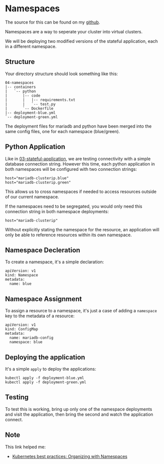 # Namespaces

The source for this can be found on my [github](https://github.com/mrmcshane/k8s-training/tree/master/04-namespaces).

Namespaces are a way to seperate your cluster into virtual clusters.

We will be deploying two modified versions of the stateful application, each in a different namespace.


## Structure

Your directory structure should look something like this:
```
04-namespaces
|-- containers
|   `-- python
|       |-- code
|       |   |-- requirements.txt
|       |   `-- test.py
|       `-- Dockerfile
|-- deployment-blue.yml
`-- deployment-green.yml
```
The deployment files for mariadb and python have been merged into the same config files, one for each namespace (blue/green).


## Python Application


Like in [03-stateful-application](https://github.com/mrmcshane/k8s-training/tree/master/03-stateful-application), we are testing connectivity with a simple database connection string. However this time, each python application in both namespaces will be configured with two connection strings:
```
host="mariadb-clusterip.blue"
host="mariadb-clusterip.green"
```

This allows us to cross namespaces if needed to access resources outside of our current namespace.

If the namespaces need to be segregated, you would only need this connection string in both namespace deployments:
```
host="mariadb-clusterip"
```
Without explicitly stating the namespace for the resource, an application will only be able to reference resources within its own namespace.

## Namespace Decleration

To create a namespace, it's a simple declaration:
```
apiVersion: v1
kind: Namespace
metadata:
  name: blue
```
## Namespace Assignment

To assign a resource to a namespace, it's just a case of adding a `namespace` key to the metadata of a resource:
```
apiVersion: v1
kind: ConfigMap
metadata:
  name: mariadb-config
  namespace: blue
```

## Deploying the application

It's a simple `apply` to deploy the applications:
```
kubectl apply -f deployment-blue.yml
kubectl apply -f deployment-green.yml
```

## Testing

To test this is working, bring up only one of the namespace deployments and visit the application, then bring the second and watch the application connect.


## Note

This link helped me:

- [Kubernetes best practices: Organizing with Namespaces](https://cloud.google.com/blog/products/gcp/kubernetes-best-practices-organizing-with-namespaces)
